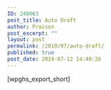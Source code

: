 ```yaml
---
ID: 240063
post_title: Auto Draft
author: Praison
post_excerpt: ""
layout: post
permalink: /2019/07/auto-draft/
published: true
post_date: 2019-07-12 14:40:26
---
```

<!-- wp:shortcode -->
[wpghs_export_short]
<!-- /wp:shortcode -->